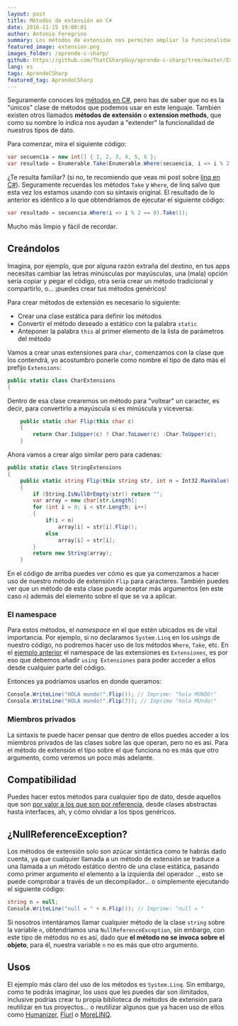 ```yaml
---
layout: post
title: Métodos de extensión en C#
date: 2016-11-15 19:00:01
author: Antonio Feregrino
summary: Los métodos de extensión nos permiten ampliar la funcionalidad de cualquier tipo de dato sin necesidad de tener el código fuente de este. A pesar de ser azúcar sintáctica, son muy útiles.
featured_image: extension.png
images_folder: /aprende-c-sharp/
github: https://github.com/ThatCSharpGuy/aprende-c-sharp/tree/master/ExtensionMethods
lang: es
tags: AprendeCSharp
featured_tag: AprendeCSharp
---
```


Seguramente conoces los <a href="..\metodos-c-sharp" target="_blank">métodos en C#</a>, pero has de saber que no es la "únicos" clase de métodos que podemos usar en este lenguaje. También existen otros llamados **métodos de extensión** o **extension methods**, que como su nombre lo indica nos ayudan a "extender" la funcionalidad de nuestros tipos de dato.  

Para comenzar, mira el siguiente código: 

```csharp  
var secuencia = new int[] { 1, 2, 3, 4, 5, 6 };
var resultado = Enumerable.Take(Enumerable.Where(secuencia, i => i % 2 == 0), 1);
```  

¿Te resulta familiar? (si no, te recomiendo que veas mi post sobre <a href="..\linq-en-c-sharp" target="_blank">linq en C#</a>). Seguramente recuerdas los métodos `Take` y `Where`, de linq salvo que esta vez los estamos usando con su sintaxis original. El resultado de lo anterior es idéntico a lo que obtendríamos de ejecutar el siguiente código:  

```csharp  
var resultado = secuencia.Where(i => i % 2 == 0).Take(1);
```  

Mucho más limpio y fácil de recordar.  

## Creándolos  
Imagina, por ejemplo, que por alguna razón extraña del destino, en tus apps necesitas cambiar las letras minúsculas por mayúsculas, una (mala) opción sería copiar y pegar el código, otra sería crear un método tradicional y compartirlo, o... ¡puedes crear tus métodos genéricos!

Para crear métodos de extensión es necesario lo siguiente:  

- Crear una clase estática para definir los métodos  
- Convertir el método deseado a estático con la palabra `static`  
- Anteponer la palabra `this` al primer elemento de la lista de parámetros del método  

Vamos a crear unas extensiones para `char`, comenzamos con la clase que los contendrá, yo acostumbro ponerle como nombre el tipo de dato más el prefijo `Extensions`:

```csharp  
public static class CharExtensions  
{
```  

Dentro de esa clase crearemos un método para "voltear" un caracter, es decir, para convertirlo a mayúscula si es minúscula y viceversa:

```csharp  
    public static char Flip(this char c)
    {
        return Char.IsUpper(c) ? Char.ToLower(c) :Char.ToUpper(c);
    }
```  

Ahora vamos a crear algo similar pero para cadenas:  

```csharp  
public static class StringExtensions
{
    public static string Flip(this string str, int n = Int32.MaxValue)
    {
        if (String.IsNullOrEmpty(str)) return "";
        var array = new char[str.Length];
        for (int i = 0; i < str.Length; i++)
        {
            if(i < n)
                array[i] = str[i].Flip();
            else
                array[i] = str[i];
        }
        return new String(array);
    }
```  

En el código de arriba puedes ver cómo es que ya comenzamos a hacer uso de nuestro método de extensión `Flip` para caracteres. También puedes ver que un método de esta clase puede aceptar más argumentos (en este caso `n`) además del elemento sobre el que se va a aplicar.

### El namespace
Para estos métodos, el *namespace* en el que estén ubicados es de vital importancia. Por ejemplo, si no declaramos `System.Linq` en los *usings* de nuestro código, no podremos hacer uso de los métodos `Where`, `Take`, etc. En el <a href="https://github.com/ThatCSharpGuy/aprende-c-sharp/tree/master/ExtensionMethods" target="_blank">ejemplo anterior</a> el namespace de las extensiones es `Extensiones`, es por eso que debemos añadir `using Extensiones` para poder acceder a ellos desde cualquier parte del código.

Entonces ya podríamos usarlos en donde queramos:  

```csharp  
Console.WriteLine("HOLA mundo!".Flip()); // Imprime: "hola MUNDO!"
Console.WriteLine("HOLA mundo!".Flip(7)); // Imprime "hola MUndo!"
```  

### Miembros privados  
La sintaxis te puede hacer pensar que dentro de ellos puedes acceder a los miembros privados de las clases sobre las que operan, pero no es así. Para el método de extensión el tipo sobre el que funciona no es más que otro argumento, como veremos un poco más adelante.  

## Compatibilidad  
Puedes hacer estos métodos para cualquier tipo de dato, desde aquellos que son <a href="..\tipos-dato-c-sharp" target="_blank">por valor a los que son por referencia</a>, desde clases abstractas hasta interfaces, ah, y cómo olvidar a los tipos genéricos. 

## ¿NullReferenceException?  
Los métodos de extensión solo son azúcar sintáctica como te habrás dado cuenta, ya que cualquier llamada a un método de extensión se traduce a una llamada a un método estático dentro de una clase estática, pasando como primer argumento el elemento a la izquierda del operador `.`, esto se puede comprobar a través de un decompilador... o simplemente ejecutando el siguiente código:  

```csharp  
string n = null;
Console.WriteLine("null = " + n.Flip()); // Imprime: "null = "
```  

Si nosotros intentáramos llamar cualquier método de la clase `string` sobre la variable `n`, obtendríamos una `NullReferenceException`, sin embargo, con este tipo de métodos no es así, dado que **el método no se invoca sobre el objeto**, para él, nuestra variable `n` no es más que otro argumento.  

## Usos 

El ejemplo más claro del uso de los métodos es `System.Linq`. Sin embargo, como te podrás imaginar, los usos que les puedes dar son ilimitados, inclusive podrías crear tu propia biblioteca de métodos de extensión para reutilizar en tus proyectos... o reutilizar algunos que ya hacen uso de ellos como <a href="..\humaniza-tus-apps" target="_blank">Humanizer</a>, <a href="..\flurl" target="_blank">Flurl</a> o <a href="https://github.com/morelinq/MoreLINQ" target="_blank">MoreLINQ</a>.